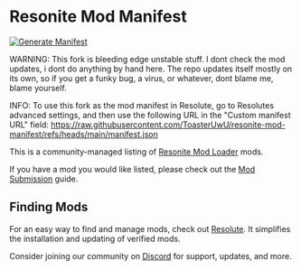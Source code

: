 # Resonite Mod Manifest
[![Generate Manifest](https://github.com/ToasteUwU/resonite-mod-manifest/actions/workflows/generate-manifest.yml/badge.svg)](https://github.com/ToasteUwU/resonite-mod-manifest/actions/workflows/generate-manifest.yml)

WARNING: This fork is bleeding edge unstable stuff. I dont check the mod updates, i dont do anything by hand here. The repo updates itself mostly on its own, so if you get a funky bug, a virus, or whatever, dont blame me, blame yourself.

INFO: To use this fork as the mod manifest in Resolute, go to Resolutes advanced settings, and then use the following URL in the "Custom manifest URL" field: https://raw.githubusercontent.com/ToasterUwU/resonite-mod-manifest/refs/heads/main/manifest.json

This is a community-managed listing of [Resonite Mod Loader](https://github.com/resonite-modding-group/ResoniteModLoader) mods.

If you have a mod you would like listed, please check out the [Mod Submission](https://github.com/ToasteUwU/resonite-mod-manifest/wiki/Mod-Submission) guide.


## Finding Mods

For an easy way to find and manage mods, check out [Resolute](https://github.com/Gawdl3y/Resolute). It simplifies the installation and updating of verified mods.

Consider joining our community on [Discord](https://discord.gg/ZMRyQ8bryN) for support, updates, and more.
